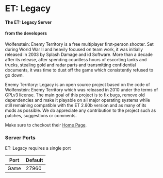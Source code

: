 # ET: Legacy

#### The ET: Legacy Server


#### from the developers

Wolfenstein: Enemy Territory is a free multiplayer first-person shooter. Set during World War II and heavily focused on team work, it was initially released in 2003 by Splash Damage and id Software. More than a decade after its release, after spending countless hours of escorting tanks and trucks, stealing gold and radar parts
and transmitting confidential documents, it was time to dust off the game which consistently refused to go down.

Enemy Territory: Legacy is an open source project based on the code of Wolfenstein: Enemy Territory which was released in 2010 under the terms of GPLv3 license. The main goal of this project is to fix bugs, remove old dependencies and make it playable on all major operating systems while still remaining compatible with the ET 2.60b version and as many of its mods as possible. We do appreciate any contribution to the project such as patches, suggestions or comments. 

Make sure to checkout their [Home Page](https://www.etlegacy.com/).

### Server Ports
ET: Legacy requires a single port  

| Port    | Default |
|---------|---------|
| Game    | 27960   |